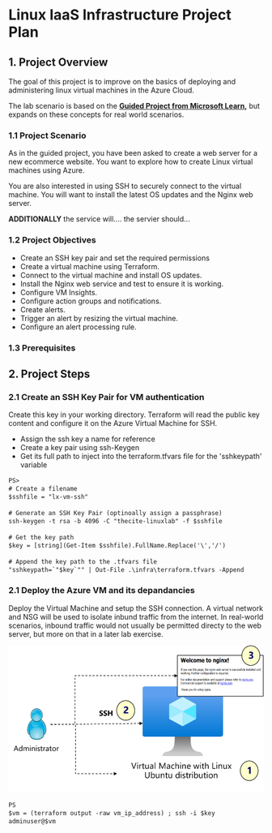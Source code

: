 # Linux IaaS Infrastructure Project Plan

## 1. Project Overview
The goal of this project is to improve on the basics of deploying and administering linux virtual machines in the Azure Cloud. 

The lab scenario is based on the **[Guided Project from Microsoft Learn](https://learn.microsoft.com/en-gb/training/modules/guided-project-deploy-administer-linux-virtual-machines-azure/),** but expands on these concepts for real world scenarios.

### 1.1 Project Scenario
As in the guided project, you have been asked to create a web server for a new ecommerce website. You want to explore how to create Linux virtual machines using Azure. 

You are also interested in using SSH to securely connect to the virtual machine. You will want to install the latest OS updates and the Nginx web server.

**ADDITIONALLY** the service will....
the servier should...

### 1.2 Project Objectives
- Create an SSH key pair and set the required permissions
- Create a virtual machine using Terraform.
- Connect to the virtual machine and install OS updates.
- Install the Nginx web service and test to ensure it is working.
- Configure VM Insights.
- Configure action groups and notifications.
- Create alerts.
- Trigger an alert by resizing the virtual machine.
- Configure an alert processing rule.

### 1.3 Prerequisites

## 2. Project Steps
### 2.1 Create an SSH Key Pair for VM authentication
Create this key in your working directory. Terraform will read the public key content and configure it on the Azure Virtual Machine for SSH.
- Assign the ssh key a name for reference
- Create a key pair using ssh-Keygen
- Get its full path to inject into the terraform.tfvars file for the 'sshkeypath' variable

```
PS>
# Create a filename
$sshfile = "lx-vm-ssh"

# Generate an SSH Key Pair (optinoally assign a passphrase)
ssh-keygen -t rsa -b 4096 -C "thecite-linuxlab" -f $sshfile

# Get the key path
$key = [string](Get-Item $sshfile).FullName.Replace('\','/')

# Append the key path to the .tfvars file
"sshkeypath=`"$key`"" | Out-File .\infra\terraform.tfvars -Append
```



### 2.1 Deploy the Azure VM and its depandancies
Deploy the Virtual Machine and setup the SSH connection. A virtual network and NSG will be used to isolate inbund traffic from the internet. In real-world scenarios, inbound traffic would not usually be permitted directy to the web server, but more on that in a later lab exercise.

![VM](./images/lab01.png)

```
PS
$vm = (terraform output -raw vm_ip_address) ; ssh -i $key adminuser@$vm
```